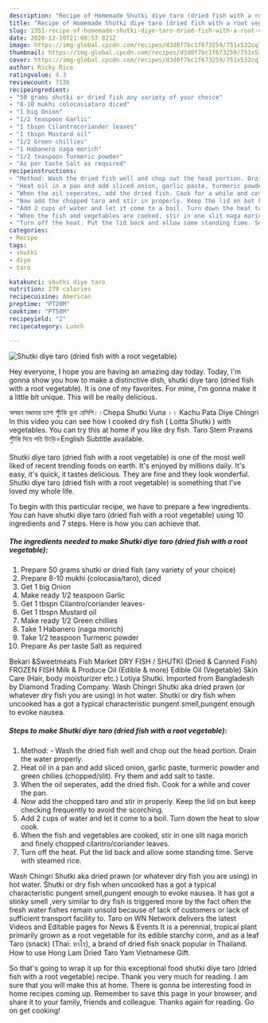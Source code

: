 ```yaml
---
description: "Recipe of Homemade Shutki diye taro (dried fish with a root vegetable)"
title: "Recipe of Homemade Shutki diye taro (dried fish with a root vegetable)"
slug: 1351-recipe-of-homemade-shutki-diye-taro-dried-fish-with-a-root-vegetable
date: 2020-12-20T21:08:57.021Z
image: https://img-global.cpcdn.com/recipes/d3d0f7bc1f673259/751x532cq70/shutki-diye-taro-dried-fish-with-a-root-vegetable-recipe-main-photo.jpg
thumbnail: https://img-global.cpcdn.com/recipes/d3d0f7bc1f673259/751x532cq70/shutki-diye-taro-dried-fish-with-a-root-vegetable-recipe-main-photo.jpg
cover: https://img-global.cpcdn.com/recipes/d3d0f7bc1f673259/751x532cq70/shutki-diye-taro-dried-fish-with-a-root-vegetable-recipe-main-photo.jpg
author: Ricky Rice
ratingvalue: 4.3
reviewcount: 7136
recipeingredient:
- "50 grams shutki or dried fish any variety of your choice"
- "8-10 mukhi colocasiataro diced"
- "1 big Onion"
- "1/2 teaspoon Garlic"
- "1 tbspn Cilantrocoriander leaves"
- "1 tbspn Mustard oil"
- "1/2 Green chillies"
- "1 Habanero naga morich"
- "1/2 teaspoon Turmeric powder"
- "As per taste Salt as required"
recipeinstructions:
- "Method: Wash the dried fish well and chop out the head portion. Drain the water properly."
- "Heat oil in a pan and add sliced onion, garlic paste, turmeric powder and green chilies (chopped/slit). Fry them and add salt to taste."
- "When the oil seperates, add the dried fish. Cook for a while and cover the pan."
- "Now add the chopped taro and stir in properly. Keep the lid on but keep checking frequently to avoid the scorching."
- "Add 2 cups of water and let it come to a boil. Turn down the heat to slow cook."
- "When the fish and vegetables are cooked, stir in one slit naga morich and finely chopped cilantro/coriander leaves."
- "Turn off the heat. Put the lid back and allow some standing time. Serve with steamed rice."
categories:
- Recipe
tags:
- shutki
- diye
- taro

katakunci: shutki diye taro 
nutrition: 279 calories
recipecuisine: American
preptime: "PT20M"
cooktime: "PT58M"
recipeyield: "2"
recipecategory: Lunch

---
```



![Shutki diye taro (dried fish with a root vegetable)](https://img-global.cpcdn.com/recipes/d3d0f7bc1f673259/751x532cq70/shutki-diye-taro-dried-fish-with-a-root-vegetable-recipe-main-photo.jpg)

Hey everyone, I hope you are having an amazing day today. Today, I'm gonna show you how to make a distinctive dish, shutki diye taro (dried fish with a root vegetable). It is one of my favorites. For mine, I'm gonna make it a little bit unique. This will be really delicious.

অসম্ভব মজাদার চ্যাপা শুঁটকি ভুনা রেসিপি।।Chepa Shutki Vuna ।। Kachu Pata Diye Chingri In this video you can see how I cooked dry fish ( Loitta Shutki ) with vegetables. You can try this at home if you like dry fish. Taro Stem Prawns শুঁটকি দিয়ে লতি চিংড়ি⭐English Subtitle available.

Shutki diye taro (dried fish with a root vegetable) is one of the most well liked of recent trending foods on earth. It's enjoyed by millions daily. It's easy, it's quick, it tastes delicious. They are fine and they look wonderful. Shutki diye taro (dried fish with a root vegetable) is something that I've loved my whole life.


To begin with this particular recipe, we have to prepare a few ingredients. You can have shutki diye taro (dried fish with a root vegetable) using 10 ingredients and 7 steps. Here is how you can achieve that.

<!--inarticleads1-->

##### The ingredients needed to make Shutki diye taro (dried fish with a root vegetable):

1. Prepare 50 grams shutki or dried fish (any variety of your choice)
1. Prepare 8-10 mukhi (colocasia/taro), diced
1. Get 1 big Onion
1. Make ready 1/2 teaspoon Garlic
1. Get 1 tbspn Cilantro/coriander leaves-
1. Get 1 tbspn Mustard oil
1. Make ready 1/2 Green chillies
1. Take 1 Habanero (naga morich)
1. Take 1/2 teaspoon Turmeric powder
1. Prepare As per taste Salt as required


Bekari &amp;Sweetmeats Fish Market DRY FISH / SHUTKI (Dried &amp; Canned Fish) FROZEN FISH Milk &amp; Produce Oil (Edible &amp; more) Edible Oil (Vegetable) Skin Care (Hair, body moisturizer etc.) Lotiya Shutki. Imported from Bangladesh by Diamond Trading Company. Wash Chingri Shutki aka dried prawn (or whatever dry fish you are using) in hot water. Shutki or dry fish when uncooked has a got a typical characteristic pungent smell,pungent enough to evoke nausea. 

<!--inarticleads2-->

##### Steps to make Shutki diye taro (dried fish with a root vegetable):

1. Method: - Wash the dried fish well and chop out the head portion. Drain the water properly.
1. Heat oil in a pan and add sliced onion, garlic paste, turmeric powder and green chilies (chopped/slit). Fry them and add salt to taste.
1. When the oil seperates, add the dried fish. Cook for a while and cover the pan.
1. Now add the chopped taro and stir in properly. Keep the lid on but keep checking frequently to avoid the scorching.
1. Add 2 cups of water and let it come to a boil. Turn down the heat to slow cook.
1. When the fish and vegetables are cooked, stir in one slit naga morich and finely chopped cilantro/coriander leaves.
1. Turn off the heat. Put the lid back and allow some standing time. Serve with steamed rice.


Wash Chingri Shutki aka dried prawn (or whatever dry fish you are using) in hot water. Shutki or dry fish when uncooked has a got a typical characteristic pungent smell,pungent enough to evoke nausea. It has got a stinky smell ,very similar to dry fish is triggered more by the fact often the fresh water fishes remain unsold because of lack of customers or lack of sufficient transport facility to. Taro on WN Network delivers the latest Videos and Editable pages for News &amp; Events It is a perennial, tropical plant primarily grown as a root vegetable for its edible starchy corm, and as a leaf Taro (snack) (Thai: ทาโร), a brand of dried fish snack popular in Thailand. How to use Hong Lam Dried Taro Yam Vietnamese Gift. 

So that's going to wrap it up for this exceptional food shutki diye taro (dried fish with a root vegetable) recipe. Thank you very much for reading. I am sure that you will make this at home. There is gonna be interesting food in home recipes coming up. Remember to save this page in your browser, and share it to your family, friends and colleague. Thanks again for reading. Go on get cooking!
